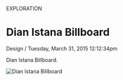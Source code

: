 <p class="type">EXPLORATION</p>

# Dian Istana Billboard

<p class="meta">Design  /  Tuesday, March 31, 2015 12:12:34pm</p>

Dian Istana Billboard.

![Dian Istana Billboard](https://farooq-agent.web.app/assets/images/works/large/dian-istana-billboard.jpg)
